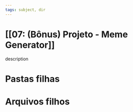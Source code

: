 ```yaml
---
tags: subject, dir
---
```


# [[07: (Bônus) Projeto - Meme Generator]]

description

# Pastas filhas



# Arquivos filhos


